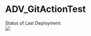 # ADV_GitActionTest
Status of Last Deployment:<br>
<img src="https://github.com/DmitriDan/ADV_GitActionTest/workflows/My-Action/badge.svg?branch=master"><br>
